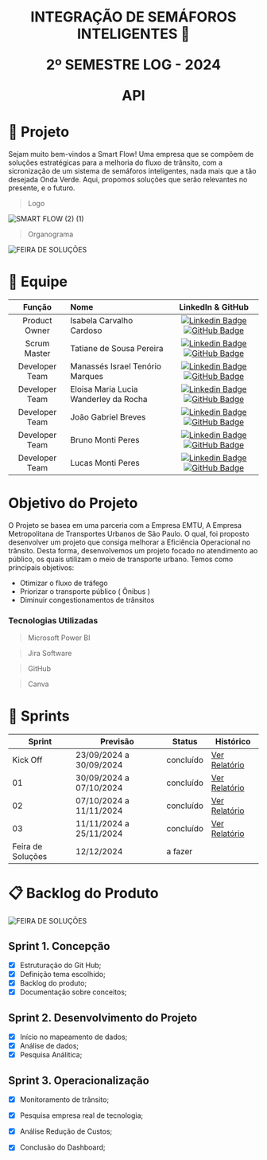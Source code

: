 # <p align="center"> INTEGRAÇÃO DE SEMÁFOROS INTELIGENTES 🚦</p> <p align="center">2º SEMESTRE LOG - 2024 </p><p align="center">API</p>


# 🚦 Projeto

 Sejam muito bem-vindos a Smart Flow! Uma empresa que se compõem de soluções estratégicas para a melhoria do fluxo de trânsito, com a sicronização de um sistema de semáforos inteligentes, nada mais que a tão desejada Onda Verde. Aqui, propomos soluções que serão relevantes no presente, e o futuro. 

> Logo

![SMART FLOW (2) (1)](https://github.com/user-attachments/assets/9f322ab7-8709-47aa-ab75-9995951a396e)

 
> Organograma

![FEIRA DE SOLUÇÕES](https://github.com/user-attachments/assets/179cf408-0f99-4ee9-8dfc-f5ce00ba6513)




# 👥 Equipe
|    Função     | Nome                                  |                                                                                                                                                      LinkedIn & GitHub                                                                                                                                                      |
| :-----------: | :------------------------------------ | :-------------------------------------------------------------------------------------------------------------------------------------------------------------------------------------------------------------------------------------------------------------------------------------------------------------------------: |
| Product Owner |  Isabela Carvalho Cardoso    |     [![Linkedin Badge](https://img.shields.io/badge/Linkedin-blue?style=flat-square&logo=Linkedin&logoColor=white)](https://www.linkedin.com/in/isabela-cardoso-b23a57276/) [![GitHub Badge](https://img.shields.io/badge/GitHub-111217?style=flat-square&logo=github&logoColor=white)](https://github.com/isabelacardd)             |
| Scrum Master | Tatiane de Sousa Pereira             |         [![Linkedin Badge](https://img.shields.io/badge/Linkedin-blue?style=flat-square&logo=Linkedin&logoColor=white)](https://www.linkedin.com/in/tatiane-sousa-5b564625b?utm_source=share&utm_campaign=share_via&utm_content=profile&utm_medium=ios_app) [![GitHub Badge](https://img.shields.io/badge/GitHub-111217?style=flat-square&logo=github&logoColor=white)](https://github.com/tatipink)        |
| Developer Team | Manassés Israel Tenório Marques |      [![Linkedin Badge](https://img.shields.io/badge/Linkedin-blue?style=flat-square&logo=Linkedin&logoColor=white)](https://www.linkedin.com/in/manass%C3%A9s-ten%C3%B3rio-184182185?utm_source=share&utm_campaign=share_via&utm_content=profile&utm_medium=android_app) [![GitHub Badge](https://img.shields.io/badge/GitHub-111217?style=flat-square&logo=github&logoColor=white)](https://github.com/MANASSES2710)     |
|  Developer Team  | Eloisa Maria Lucia Wanderley da Rocha  |           [![Linkedin Badge](https://img.shields.io/badge/Linkedin-blue?style=flat-square&logo=Linkedin&logoColor=white)](https://www.linkedin.com/in/eloisa-rocha-aa6579302?trk=contact-info) [![GitHub Badge](https://img.shields.io/badge/GitHub-111217?style=flat-square&logo=github&logoColor=whiteg)](https://github.com/Eloisamlwr)  
|  Developer Team  | João Gabriel Breves   |           [![Linkedin Badge](https://img.shields.io/badge/Linkedin-blue?style=flat-square&logo=Linkedin&logoColor=white)](https://br.linkedin.com/in/jo%C3%A3o-breves) [![GitHub Badge](https://img.shields.io/badge/GitHub-111217?style=flat-square&logo=github&logoColor=whiteg)](https://github.com/JoaoBreves ) 
|  Developer Team  | Bruno Monti Peres   |           [![Linkedin Badge](https://img.shields.io/badge/Linkedin-blue?style=flat-square&logo=Linkedin&logoColor=white)](www.linkedin.com/in/bruno-monti-peres) [![GitHub Badge](https://img.shields.io/badge/GitHub-111217?style=flat-square&logo=github&logoColor=whiteg)]( https://github.com/BrunoMontiPeres ) 
|  Developer Team  | Lucas Monti Peres   |           [![Linkedin Badge](https://img.shields.io/badge/Linkedin-blue?style=flat-square&logo=Linkedin&logoColor=white)](https://www.linkedin.com/in/lucas-monti-peres-100109207/) [![GitHub Badge](https://img.shields.io/badge/GitHub-111217?style=flat-square&logo=github&logoColor=whiteg)](https://github.com/LucasMontiPeres/LucasMontiPeres)

 #  Objetivo do Projeto

 O Projeto se basea em uma parceria com a Empresa EMTU, A Empresa Metropolitana de Transportes Urbanos de São Paulo. O qual, foi proposto desenvolver um projeto que consiga melhorar a Eficiência Operacional no trânsito. Desta forma, desenvolvemos um projeto focado no atendimento ao público, os quais utilizam o meio de transporte urbano. Temos como principais objetivos:

 - Otimizar o fluxo de tráfego
 - Priorizar o transporte público ( Ônibus )
 - Diminuir congestionamentos de trânsitos

 ###  Tecnologias Utilizadas
 > Microsoft Power BI

 > Jira Software

 > GitHub

> Canva

 

# 📌 Sprints

Sprint | Previsão | Status| Histórico|
|------|--------|------|--------|
|Kick Off | 23/09/2024 a 30/09/2024 | concluído | [Ver Relatório]() | 
|01 | 30/09/2024 a 07/10/2024| concluído | [Ver Relatório]()| 
|02| 07/10/2024 a 11/11/2024| concluído |[Ver Relatório]() |
|03| 11/11/2024 a 25/11/2024| concluído |[Ver Relatório]() | 
|Feira de Soluções| 12/12/2024| a fazer | 


  
# 📋 Backlog do Produto


![FEIRA DE SOLUÇÕES](https://github.com/user-attachments/assets/b67e0c9a-281b-4d0e-a1b2-1118330ea647)





## Sprint 1. Concepção
- [x] Estruturação do Git Hub;
- [x] Definição tema escolhido;
- [x] Backlog do produto;
- [x] Documentação sobre conceitos;

## Sprint 2. Desenvolvimento do Projeto
- [x] Início no mapeamento de dados;
- [x] Análise de dados;
- [x] Pesquisa Análitica;

## Sprint 3. Operacionalização
- [x] Monitoramento de trânsito;
- [x] Pesquisa empresa real de tecnologia;
- [x] Análise Redução de Custos;
- [x] Conclusão do Dashboard;
      
